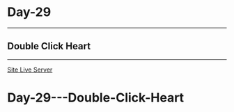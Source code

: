 # Day-29

---

## Double Click Heart

---

[Site Live Server](https://krantos-dev.github.io/Day-29---Double-Click-Heart/)
# Day-29---Double-Click-Heart
